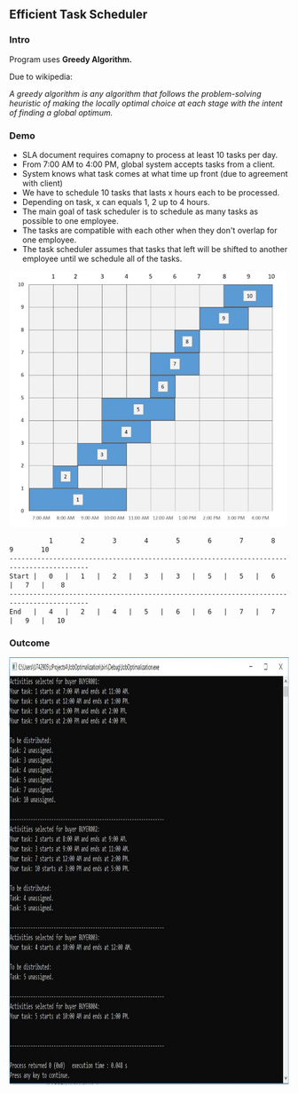 <h2>Efficient Task Scheduler</h2>

<h3>Intro</h3>
<p>Program uses <b>Greedy Algorithm.</b></p>
<p>Due to wikipedia:</p>
<p><i>A greedy algorithm is any algorithm that follows the problem-solving heuristic of making the locally optimal choice at each stage with the intent of finding a global optimum. </i></p>

<h3>Demo</h3>
<ul>
  <li>SLA document requires comapny to process at least 10 tasks per day.</li>
  <li>From 7:00 AM to 4:00 PM, global system accepts tasks from a client.</li>
  <li>System knows what task comes at what time up front (due to agreement with client)</li>
  <li>We have to schedule 10 tasks that lasts x hours each to be processed.</li>
  <li>Depending on task, x can equals 1, 2 up to 4 hours.</li>
  <li>The main goal of task scheduler is to schedule as many tasks as possible to one employee.</li>
  <li>The tasks are compatible with each other when they don't overlap for one employee.</li>
  <li>The task scheduler assumes that tasks that left will be shifted to another employee until we schedule all of the tasks.</li>
</ul>

<img src="images/tasks-time.JPG" width="500" height="460">


              1       2       3       4       5       6       7       8       9       10
    ------------------------------------------------------------------------------------------
    Start |   0   |   1   |   2   |   3   |   3   |   5   |   5   |   6   |   7   |    8       
    ------------------------------------------------------------------------------------------
    End   |   4   |   2   |   4   |   5   |   6   |   6   |   7   |   7   |   9   |   10   
 
 <h3>Outcome</h3>
 <img src="images/console.JPG" width="850" height="770">
